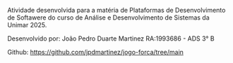 Atividade desenvolvida para a matéria de Plataformas de Desenvolvimento de Softawere do curso de Análise e Desenvolvimento de Sistemas da Unimar 2025.

Desenvolvido por:
João Pedro Duarte Martinez RA:1993686 - ADS 3° B

Github: https://github.com/jpdmartinez/jogo-forca/tree/main
